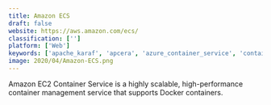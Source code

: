 ```yaml
---
title: Amazon ECS
draft: false 
website: https://aws.amazon.com/ecs/
classification: ['']
platform: ['Web']
keywords: ['apache_karaf', 'apcera', 'azure_container_service', 'containership', 'coreos', 'daocloud', 'docker', 'google_kubernetes_engine', 'heroku', 'hyper.sh', 'joyent', 'kontena', 'marathon', 'portainer', 'quay', 'tutum', 'twistlock', 'warewolf', 'weaveworks', 'boot2docker']
image: 2020/04/Amazon-ECS.png
---
```

Amazon EC2 Container Service is a highly scalable, high-performance​ container management service that supports Docker containers.